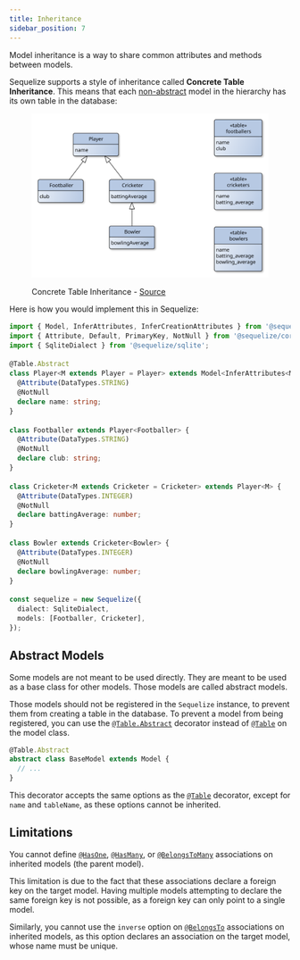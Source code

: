 ```yaml
---
title: Inheritance
sidebar_position: 7
---
```


Model inheritance is a way to share common attributes and methods between models.

Sequelize supports a style of inheritance called __Concrete Table Inheritance__. This means that each [non-abstract](#abstract-models)
model in the hierarchy has its own table in the database:

<figure>

![Concrete Table Inheritance](./concrete-table-inheritance.svg)

<figcaption>Concrete Table Inheritance - <a href="https://commons.wikimedia.org/wiki/File:Concrete_Table_Inheritance.svg">Source</a></figcaption>

</figure>

Here is how you would implement this in Sequelize:

```ts
import { Model, InferAttributes, InferCreationAttributes } from '@sequelize/core';
import { Attribute, Default, PrimaryKey, NotNull } from '@sequelize/core/decorators-legacy';
import { SqliteDialect } from '@sequelize/sqlite';

@Table.Abstract
class Player<M extends Player = Player> extends Model<InferAttributes<M>, InferCreationAttributes<M>> {
  @Attribute(DataTypes.STRING)
  @NotNull
  declare name: string;
}

class Footballer extends Player<Footballer> {
  @Attribute(DataTypes.STRING)
  @NotNull
  declare club: string;
}

class Cricketer<M extends Cricketer = Cricketer> extends Player<M> {
  @Attribute(DataTypes.INTEGER)
  @NotNull
  declare battingAverage: number;
}

class Bowler extends Cricketer<Bowler> {
  @Attribute(DataTypes.INTEGER)
  @NotNull
  declare bowlingAverage: number;
}

const sequelize = new Sequelize({
  dialect: SqliteDialect,
  models: [Footballer, Cricketer],
});
```

## Abstract Models

Some models are not meant to be used directly. They are meant to be used as a base class for other models.
Those models are called abstract models.

Those models should not be registered in the `Sequelize` instance, to prevent them from creating a table in the database.
To prevent a model from being registered, you can use the [`@Table.Abstract`] decorator instead of [`@Table`] on the model class.

```ts
@Table.Abstract
abstract class BaseModel extends Model {
  // ...
}
```

This decorator accepts the same options as the [`@Table`] decorator, except for `name` and `tableName`,
as these options cannot be inherited.

## Limitations

You cannot define [`@HasOne`](../associations/has-one.md), [`@HasMany`](../associations/has-many.md), or [`@BelongsToMany`](../associations/belongs-to-many.md)
associations on inherited models (the parent model).

This limitation is due to the fact that these associations declare a foreign key on the target model. 
Having multiple models attempting to declare the same foreign key is not possible, as a foreign key can only point to a single model.

Similarly, you cannot use the `inverse` option on [`@BelongsTo`](../associations/belongs-to.md) associations on inherited models,
as this option declares an association on the target model, whose name must be unique.

[`@Table.Abstract`]: pathname:///v7/variables/_sequelize_core.decorators_legacy.table.abstract
[`@Table`]: pathname:///api/v7/functions/_sequelize_core.decorators_legacy.table-1
